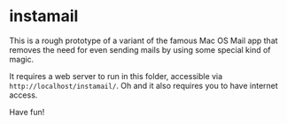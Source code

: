instamail
=========

This is a rough prototype of a variant of the famous Mac OS Mail app that removes the need for even sending mails by using some special kind of magic.

It requires a web server to run in this folder, accessible via `http://localhost/instamail/`. Oh and it also requires you to have internet access.

Have fun!
